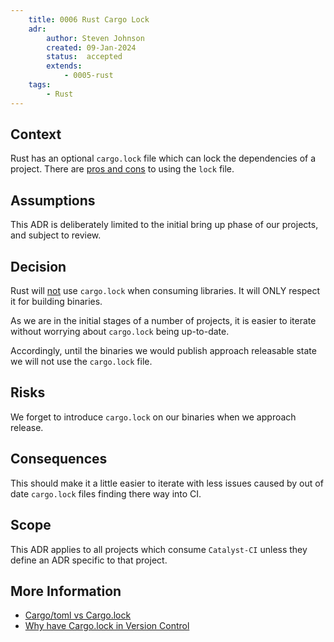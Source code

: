 ```yaml
---
    title: 0006 Rust Cargo Lock
    adr:
        author: Steven Johnson
        created: 09-Jan-2024
        status:  accepted
        extends:
            - 0005-rust
    tags:
        - Rust
---
```


## Context

Rust has an optional `cargo.lock` file which can lock the dependencies of a project.
There are [pros and cons][Cargo/toml vs Cargo.lock] to using the `lock` file.

## Assumptions

This ADR is deliberately limited to the initial bring up phase of our projects, and subject to review.

## Decision

Rust will [not][Why have Cargo.lock in Version Control] use `cargo.lock` when consuming  libraries.
It will ONLY respect it for building binaries.

As we are in the initial stages of a number of projects, it is easier to iterate without
worrying about `cargo.lock` being up-to-date.

Accordingly, until the binaries we would publish approach releasable state we will not
use the `cargo.lock` file.

## Risks

We forget to introduce `cargo.lock` on our binaries when we approach release.

## Consequences

This should make it a little easier to iterate with less issues caused by out of date `cargo.lock` files finding there way into CI.

## Scope

This ADR applies to all projects which consume `Catalyst-CI` unless they define an ADR specific to that project.

## More Information

* [Cargo/toml vs Cargo.lock]
* [Why have Cargo.lock in Version Control]

[Cargo/toml vs Cargo.lock]: https://doc.rust-lang.org/cargo/guide/cargo-toml-vs-cargo-lock.html
[Why have Cargo.lock in Version Control]: https://doc.rust-lang.org/cargo/faq.html#why-have-cargolock-in-version-control
